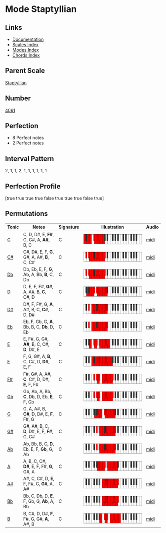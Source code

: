 # Mode Staptyllian

## Links

- [Documentation](index.md)
- [Scales Index](Scales.md)
- [Modes Index](Modes.md)
- [Chords Index](Chords.md)

## Parent Scale

[Staptyllian](ScaleStaptyllian.md)

## Number

[4061](https://ianring.com/musictheory/scales/4061)

## Perfection

- 8 Perfect notes
- 2 Perfect notes

## Interval Pattern

2, 1, 1, 2, 1, 1, 1, 1, 1, 1

## Perfection Profile

[true true true true false true true true false true]

## Permutations

| Tonic | Notes | Signature | Illustration | Audio |
|-------|-------|-----------|--------------|-------|
| [C](ModeCNaturalStaptyllian.md) | C, D, D#, E, **F#**, G, G#, A, **A#**, B, C | C | ![CNaturalStaptyllian](ModeCNaturalStaptyllian.png) | [midi](https://github.com/edipermadi/music/blob/main/docs/ModeCNaturalStaptyllian.mid?raw=true) |
| [C#](ModeCSharpStaptyllian.md) | C#, D#, E, F, **G**, G#, A, A#, **B**, C, C# | C | ![CSharpStaptyllian](ModeCSharpStaptyllian.png) | [midi](https://github.com/edipermadi/music/blob/main/docs/ModeCSharpStaptyllian.mid?raw=true) |
| [Db](ModeDFlatStaptyllian.md) | Db, Eb, E, F, **G**, Ab, A, Bb, **B**, C, Db | C | ![DFlatStaptyllian](ModeDFlatStaptyllian.png) | [midi](https://github.com/edipermadi/music/blob/main/docs/ModeDFlatStaptyllian.mid?raw=true) |
| [D](ModeDNaturalStaptyllian.md) | D, E, F, F#, **G#**, A, A#, B, **C**, C#, D | C | ![DNaturalStaptyllian](ModeDNaturalStaptyllian.png) | [midi](https://github.com/edipermadi/music/blob/main/docs/ModeDNaturalStaptyllian.mid?raw=true) |
| [D#](ModeDSharpStaptyllian.md) | D#, F, F#, G, **A**, A#, B, C, **C#**, D, D# | C | ![DSharpStaptyllian](ModeDSharpStaptyllian.png) | [midi](https://github.com/edipermadi/music/blob/main/docs/ModeDSharpStaptyllian.mid?raw=true) |
| [Eb](ModeEFlatStaptyllian.md) | Eb, F, Gb, G, **A**, Bb, B, C, **Db**, D, Eb | C | ![EFlatStaptyllian](ModeEFlatStaptyllian.png) | [midi](https://github.com/edipermadi/music/blob/main/docs/ModeEFlatStaptyllian.mid?raw=true) |
| [E](ModeENaturalStaptyllian.md) | E, F#, G, G#, **A#**, B, C, C#, **D**, D#, E | C | ![ENaturalStaptyllian](ModeENaturalStaptyllian.png) | [midi](https://github.com/edipermadi/music/blob/main/docs/ModeENaturalStaptyllian.mid?raw=true) |
| [F](ModeFNaturalStaptyllian.md) | F, G, G#, A, **B**, C, C#, D, **D#**, E, F | C | ![FNaturalStaptyllian](ModeFNaturalStaptyllian.png) | [midi](https://github.com/edipermadi/music/blob/main/docs/ModeFNaturalStaptyllian.mid?raw=true) |
| [F#](ModeFSharpStaptyllian.md) | F#, G#, A, A#, **C**, C#, D, D#, **E**, F, F# | C | ![FSharpStaptyllian](ModeFSharpStaptyllian.png) | [midi](https://github.com/edipermadi/music/blob/main/docs/ModeFSharpStaptyllian.mid?raw=true) |
| [Gb](ModeGFlatStaptyllian.md) | Gb, Ab, A, Bb, **C**, Db, D, Eb, **E**, F, Gb | C | ![GFlatStaptyllian](ModeGFlatStaptyllian.png) | [midi](https://github.com/edipermadi/music/blob/main/docs/ModeGFlatStaptyllian.mid?raw=true) |
| [G](ModeGNaturalStaptyllian.md) | G, A, A#, B, **C#**, D, D#, E, **F**, F#, G | C | ![GNaturalStaptyllian](ModeGNaturalStaptyllian.png) | [midi](https://github.com/edipermadi/music/blob/main/docs/ModeGNaturalStaptyllian.mid?raw=true) |
| [G#](ModeGSharpStaptyllian.md) | G#, A#, B, C, **D**, D#, E, F, **F#**, G, G# | C | ![GSharpStaptyllian](ModeGSharpStaptyllian.png) | [midi](https://github.com/edipermadi/music/blob/main/docs/ModeGSharpStaptyllian.mid?raw=true) |
| [Ab](ModeAFlatStaptyllian.md) | Ab, Bb, B, C, **D**, Eb, E, F, **Gb**, G, Ab | C | ![AFlatStaptyllian](ModeAFlatStaptyllian.png) | [midi](https://github.com/edipermadi/music/blob/main/docs/ModeAFlatStaptyllian.mid?raw=true) |
| [A](ModeANaturalStaptyllian.md) | A, B, C, C#, **D#**, E, F, F#, **G**, G#, A | C | ![ANaturalStaptyllian](ModeANaturalStaptyllian.png) | [midi](https://github.com/edipermadi/music/blob/main/docs/ModeANaturalStaptyllian.mid?raw=true) |
| [A#](ModeASharpStaptyllian.md) | A#, C, C#, D, **E**, F, F#, G, **G#**, A, A# | C | ![ASharpStaptyllian](ModeASharpStaptyllian.png) | [midi](https://github.com/edipermadi/music/blob/main/docs/ModeASharpStaptyllian.mid?raw=true) |
| [Bb](ModeBFlatStaptyllian.md) | Bb, C, Db, D, **E**, F, Gb, G, **Ab**, A, Bb | C | ![BFlatStaptyllian](ModeBFlatStaptyllian.png) | [midi](https://github.com/edipermadi/music/blob/main/docs/ModeBFlatStaptyllian.mid?raw=true) |
| [B](ModeBNaturalStaptyllian.md) | B, C#, D, D#, **F**, F#, G, G#, **A**, A#, B | C | ![BNaturalStaptyllian](ModeBNaturalStaptyllian.png) | [midi](https://github.com/edipermadi/music/blob/main/docs/ModeBNaturalStaptyllian.mid?raw=true) |
